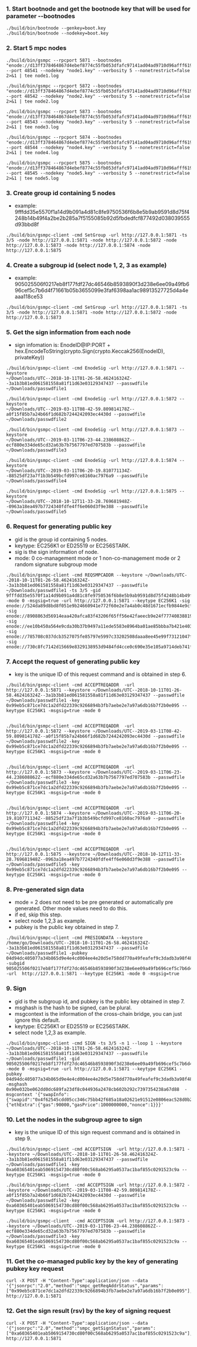 ### 1. Start bootnode and get the bootnode key that will be used for parameter --bootnodes
```
./build/bin/bootnode --genkey=boot.key
./build/bin/bootnode --nodekey=boot.key
```

### 2. Start 5 mpc nodes
```
./build/bin/gsmpc --rpcport 5871 --bootnodes "enode://d13ff378464867d4ebef8774c55fb053dfafc97141ad04ad9710d96afff619ba9751c17444b416805cda8eb70f7e3bfd1f1eb1b65c7799a74b38e141c066ad65@127.0.0.1:4440" --port 48541 --nodekey "node1.key" --verbosity 5 --nonetrestrict=false 2>&1 | tee node1.log

./build/bin/gsmpc --rpcport 5872 --bootnodes "enode://d13ff378464867d4ebef8774c55fb053dfafc97141ad04ad9710d96afff619ba9751c17444b416805cda8eb70f7e3bfd1f1eb1b65c7799a74b38e141c066ad65@127.0.0.1:4440" --port 48542 --nodekey "node2.key" --verbosity 5 --nonetrestrict=false 2>&1 | tee node2.log

./build/bin/gsmpc --rpcport 5873 --bootnodes "enode://d13ff378464867d4ebef8774c55fb053dfafc97141ad04ad9710d96afff619ba9751c17444b416805cda8eb70f7e3bfd1f1eb1b65c7799a74b38e141c066ad65@127.0.0.1:4440" --port 48543 --nodekey "node3.key" --verbosity 5 --nonetrestrict=false 2>&1 | tee node3.log

./build/bin/gsmpc --rpcport 5874 --bootnodes "enode://d13ff378464867d4ebef8774c55fb053dfafc97141ad04ad9710d96afff619ba9751c17444b416805cda8eb70f7e3bfd1f1eb1b65c7799a74b38e141c066ad65@127.0.0.1:4440" --port 48544 --nodekey "node4.key" --verbosity 5 --nonetrestrict=false 2>&1 | tee node4.log

./build/bin/gsmpc --rpcport 5875 --bootnodes "enode://d13ff378464867d4ebef8774c55fb053dfafc97141ad04ad9710d96afff619ba9751c17444b416805cda8eb70f7e3bfd1f1eb1b65c7799a74b38e141c066ad65@127.0.0.1:4440" --port 48545 --nodekey "node5.key" --verbosity 5 --nonetrestrict=false 2>&1 | tee node5.log
```


### 3. Create group id containing 5 nodes
- example: 9fffdd35e5570f1a14d9b091a4d81c8fe9750536f6b8e5b9ab9591d8d75f4248b14b49f4a2be2b285a7f5155085b92d5fbdedfcf877492d038039555d93bbd8f
```
./build/bin/gsmpc-client -cmd SetGroup -url http://127.0.0.1:5871 -ts 3/5 -node http://127.0.0.1:5871 -node http://127.0.0.1:5872 -node http://127.0.0.1:5873 -node http://127.0.0.1:5874 -node http://127.0.0.1:5875
```

### 4. Create a subgroup id (select node 1, 2, 3 as example)
- example: 905025506f0217eb8f177fdf27dc46546b8593890f3d238e6ee09a49fb696cef5c7b6d4f71661b05b3655099e3faf6398aa1ac98913527725d4a4eaaa118ce53
```
./build/bin/gsmpc-client -cmd SetGroup -url http://127.0.0.1:5871 -ts 3/5 -node http://127.0.0.1:5871 -node http://127.0.0.1:5872 -node http://127.0.0.1:5873
```

### 5. Get the sign information from each node
- sign infomation is: EnodeID@IP:PORT + hex.EncodeToString(crypto.Sign(crypto.Keccak256(EnodeID), privateKey))
```
./build/bin/gsmpc-client -cmd EnodeSig -url http://127.0.0.1:5871 --keystore
~/Downloads/UTC--2018-10-11T01-26-58.462416324Z--3a1b3b81ed061581558a81f11d63e03129347437 --passwdfile ~/Downloads/passwdfile1

./build/bin/gsmpc-client -cmd EnodeSig -url http://127.0.0.1:5872 --keystore
~/Downloads/UTC--2019-03-11T08-42-59.809814178Z--a0f15f85b7a24b66f1d682b7244242093ec4430d --passwdfile ~/Downloads/passwdfile2

./build/bin/gsmpc-client -cmd EnodeSig -url http://127.0.0.1:5873 --keystore
~/Downloads/UTC--2019-03-11T06-23-44.238608862Z--ecf880e334de65cd32a63b7b7567797ed707583b --passwdfile ~/Downloads/passwdfile3

./build/bin/gsmpc-client -cmd EnodeSig -url http://127.0.0.1:5874 --keystore
~/Downloads/UTC--2019-03-11T06-20-19.810771134Z--88525df23a7f1b3b549bcfd997ce8160ac7976a9 --passwdfile ~/Downloads/passwdfile4

./build/bin/gsmpc-client -cmd EnodeSig -url http://127.0.0.1:5875 --keystore
~/Downloads/UTC--2018-10-12T11-33-28.769681948Z--0963a18ea497b7724340fdfe4ff6e060d3f9e388 --passwdfile ~/Downloads/passwdfile5
```

### 6. Request for generating public key
- gid is the group id containing 5 nodes.
- keytype: EC256K1 or ED25519 or EC256STARK.
- sig is the sign information of node.
- mode: 0 co-management mode or 1 non-co-management mode or 2 random signature subgroup mode 
```
./build/bin/gsmpc-client -cmd REQSMPCADDR --keystore ~/Downloads/UTC--2018-10-11T01-26-58.462416324Z--3a1b3b81ed061581558a81f11d63e03129347437 --passwdfile ~/Downloads/passwdfile1 -ts 3/5 -gid 9fffdd35e5570f1a14d9b091a4d81c8fe9750536f6b8e5b9ab9591d8d75f4248b14b49f4a2be2b285a7f5155085b92d5fbdedfcf877492d038039555d93bbd8f -mode 0 -msgsig=true -url http://127.0.0.1:5871 --keytype EC256K1 -sig enode://524da89d8bd8f051e9b24660941e772f60e2e7a4ab0c48d1671ecfb9844e9cf1f0a9ef697be8118fe7bc9f2782a5a2bad912856bcb3a4dfda0aafcbdc9c282af@127.0.0.1:485410xe959a7de8ad34d8662c993d850de8fc7fcf48a201f95c04861baac72f5e0d44c384f7bf58f011f9525c1ba216e28dac02f98c1c797a0b422a6eb33f54bd9e33001 -sig enode://8908863d56914eaa420afca83f43206f65ff56e42faeecb9e24f77740838819313f789bf7c4941b162e696147df409e47eb95ea351eac016ce8b7bf38fd269b2@127.0.0.1:485420xca2ffe89d3a143be76f86b22e255720c98f56ecf313eab6e9e26b12b9d3ca1b04131e21d3490dafcec6c3a0614173e161939bf0dd682e47201ceb103e3024d9000 -sig enode://ee10b450a564e9cda30b37b9497a11ede5583e8964ba01ae85bbba7b421e403b1ab710f87d5b93c700ca459661b889412b9d781fbef8094ee282b46f4a90508b@127.0.0.1:485430xbcef37a181ccde32172539d2cda69811dacb6929748a269b8116a01b865beb356ff49ca53c04897b88d4a42caa0d3dc0f2b5d07726ca7478478aaaeecac3d76a00 -sig enode://785708c037dcb3527075fe85797e5997c33202508daaa8ee45e99f73121047f3bb3dd2662ce5f0bb9b8e83cd2e56b3d99d2156433fef5185f66d2bb21d944e25@127.0.0.1:485440xaf7c6bbc6fe7b66bce2aeb436eef77f8c4d0ed882a3b3606abf960b9927955977564e71b04fd60828005c623173ec5b35855c48ebfd10f4b587dba7f3a1fd92f00 -sig enode://730c8fc7142d15669e8329138953d9484fd4cce0c690e35e105a9714deb741f10b52be1c5d49eeeb6f00aab8f3d2dec4e3352d0bf56bdbc2d86cb5f89c8e90d0@127.0.0.1:485450x74a089ea6ab94e978d87d4d791ff2b9cc3c370785124ac3548b8b5ad2a714f5308b6f7f35bf12021d1679911057e1f2ed39ff12653356af280e3cd1517b878ad00
```

### 7. Accept the request of generating public key
- key is the unique ID of this request command and is obtained in step 6.
```
./build/bin/gsmpc-client -cmd ACCEPTREQADDR  -url http://127.0.0.1:5871 --keystore ~/Downloads/UTC--2018-10-11T01-26-58.462416324Z--3a1b3b81ed061581558a81f11d63e03129347437 --passwdfile ~/Downloads/passwdfile1 -key 0x99eb5c871ce7dc1a2dfd22339c9266894b3fb7aebe2e7a97a6db16b7f2b0e095 --keytype EC256K1 -msgsig=true -mode 0


./build/bin/gsmpc-client -cmd ACCEPTREQADDR  -url http://127.0.0.1:5872 --keystore ~/Downloads/UTC--2019-03-11T08-42-59.809814178Z--a0f15f85b7a24b66f1d682b7244242093ec4430d --passwdfile ~/Downloads/passwdfile2 -key 0x99eb5c871ce7dc1a2dfd22339c9266894b3fb7aebe2e7a97a6db16b7f2b0e095 --keytype EC256K1 -msgsig=true -mode 0


./build/bin/gsmpc-client -cmd ACCEPTREQADDR  -url http://127.0.0.1:5873 --keystore ~/Downloads/UTC--2019-03-11T06-23-44.238608862Z--ecf880e334de65cd32a63b7b7567797ed707583b --passwdfile ~/Downloads/passwdfile3 -key 0x99eb5c871ce7dc1a2dfd22339c9266894b3fb7aebe2e7a97a6db16b7f2b0e095 --keytype EC256K1 -msgsig=true -mode 0


./build/bin/gsmpc-client -cmd ACCEPTREQADDR  -url http://127.0.0.1:5874 --keystore ~/Downloads/UTC--2019-03-11T06-20-19.810771134Z--88525df23a7f1b3b549bcfd997ce8160ac7976a9 --passwdfile ~/Downloads/passwdfile4 -key 0x99eb5c871ce7dc1a2dfd22339c9266894b3fb7aebe2e7a97a6db16b7f2b0e095 --keytype EC256K1 -msgsig=true -mode 0


./build/bin/gsmpc-client -cmd ACCEPTREQADDR  -url http://127.0.0.1:5875 --keystore ~/Downloads/UTC--2018-10-12T11-33-28.769681948Z--0963a18ea497b7724340fdfe4ff6e060d3f9e388 --passwdfile ~/Downloads/passwdfile5 -key 0x99eb5c871ce7dc1a2dfd22339c9266894b3fb7aebe2e7a97a6db16b7f2b0e095 --keytype EC256K1 -msgsig=true -mode 0
```

### 8. Pre-generated sign data
- mode = 2 does not need to be pre generated or automatically pre generated. Other mode values need to do this.
- if ed, skip this step.
- select node 1,2,3 as example.
-  pubkey is the public key obtained in step 7.
```
./build/bin/gsmpc-client -cmd PRESIGNDATA --keystore /home/go/Downloads/UTC--2018-10-11T01-26-58.462416324Z--3a1b3b81ed061581558a81f11d63e03129347437 --passwdfile ~/Downloads/passwdfile1 -pubkey  04d94dc405077a34b865d9e4e4cd004ee4e20d5e758dd770a49feafef9c3dadb3a98f483e3ab1085629a2d5677ec82e3503d6f5e501a79169c098085672ec5b403  -subgid 905025506f0217eb8f177fdf27dc46546b8593890f3d238e6ee09a49fb696cef5c7b6d4f71661b05b3655099e3faf6398aa1ac98913527725d4a4eaaa118ce53  -url  http://127.0.0.1:5871 --keytype EC256K1 -mode 0 -msgsig=true
```

### 9. Sign
- gid is the subgroup id, and pubkey is the public key obtained in step 7.
- msghash is the hash to be signed, can be plural.
- msgcontext is the information of the cross-chain bridge, you can just ignore this default.
- keytype: EC256K1 or ED25519 or EC256STARK.
- select node 1,2,3 as example.
```
./build/bin/gsmpc-client -cmd SIGN -ts 3/5 -n 1 --loop 1 --keystore ~/Downloads/UTC--2018-10-11T01-26-58.462416324Z--3a1b3b81ed061581558a81f11d63e03129347437 --passwdfile ~/Downloads/passwdfile1 -gid 905025506f0217eb8f177fdf27dc46546b8593890f3d238e6ee09a49fb696cef5c7b6d4f71661b05b3655099e3faf6398aa1ac98913527725d4a4eaaa118ce53 -mode 0 -msgsig=true -url http://127.0.0.1:5871 --keytype EC256K1 -pubkey 04d94dc405077a34b865d9e4e4cd004ee4e20d5e758dd770a49feafef9c3dadb3a98f483e3ab1085629a2d5677ec82e3503d6f5e501a79169c098085672ec5b403 -msghash 0x90e032be062dd0dc689fa23df8c044936a2478cb602b292c7397354238a67d88  -msgcontext '{"swapInfo":{"swapid":"0x4f62545cdd05cc346c75bb42f685a18a02621e91512e0806eac528d0b2f6aa5f","swaptype":1,"bind":"0x0520e8e5e08169c4dbc1580dc9bf56638532773a","identifier":"ssUSDT2FSN"},"extra":{"ethExtra":{"gas":90000,"gasPrice":1000000000,"nonce":1}}}'
```

### 10. Let the nodes in the subgroup agree to sign
- key is the unique ID of this sign request command and is obtained in step 9.
```
./build/bin/gsmpc-client -cmd ACCEPTSIGN  -url http://127.0.0.1:5871 --keystore ~/Downloads/UTC--2018-10-11T01-26-58.462416324Z--3a1b3b81ed061581558a81f11d63e03129347437 --passwdfile ~/Downloads/passwdfile1 -key 0xa60365401eab5069154730cd80f00c568ab6295a0537ac1baf855c0291523c9a --keytype EC256K1 -msgsig=true -mode 0

./build/bin/gsmpc-client  -cmd ACCEPTSIGN -url http://127.0.0.1:5872 --keystore ~/Downloads/UTC--2019-03-11T08-42-59.809814178Z--a0f15f85b7a24b66f1d682b7244242093ec4430d --passwdfile ~/Downloads/passwdfile2 -key 0xa60365401eab5069154730cd80f00c568ab6295a0537ac1baf855c0291523c9a --keytype EC256K1 -msgsig=true -mode 0

./build/bin/gsmpc-client  -cmd ACCEPTSIGN -url http://127.0.0.1:5873 --keystore ~/Downloads/UTC--2019-03-11T06-23-44.238608862Z--ecf880e334de65cd32a63b7b7567797ed707583b --passwdfile ~/Downloads/passwdfile3 -key 0xa60365401eab5069154730cd80f00c568ab6295a0537ac1baf855c0291523c9a --keytype EC256K1 -msgsig=true -mode 0
```

### 11. Get the co-managed public key by the key of generating pubkey key request
```
curl -X POST -H "Content-Type":application/json --data '{"jsonrpc":"2.0","method":"smpc_getReqAddrStatus","params":["0x99eb5c871ce7dc1a2dfd22339c9266894b3fb7aebe2e7a97a6db16b7f2b0e095"],"id":67}' http://127.0.0.1:5871
```

### 12. Get the sign result (rsv) by the key of signing request
```
curl -X POST -H "Content-Type":application/json --data '{"jsonrpc":"2.0","method":"smpc_getSignStatus","params":["0xa60365401eab5069154730cd80f00c568ab6295a0537ac1baf855c0291523c9a"],"id":67}' http://127.0.0.1:5871
```
